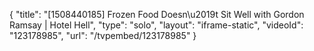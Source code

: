 {
    "title": "[1508440185] Frozen Food Doesn\u2019t Sit Well with Gordon Ramsay | Hotel Hell",
    "type": "solo",
    "layout": "iframe-static",
    "videoId": "123178985",
    "url": "\/tvpembed\/123178985"
}